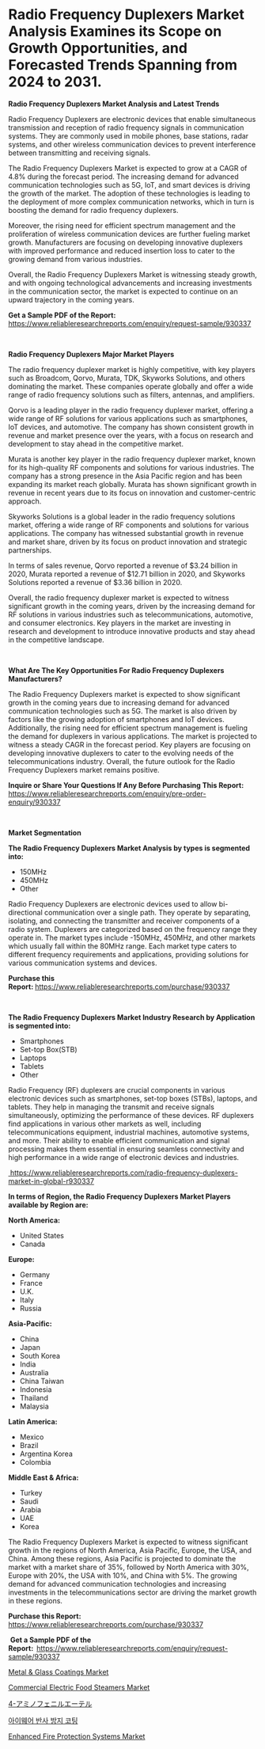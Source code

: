 <p><h1>Radio Frequency Duplexers Market Analysis Examines its Scope on Growth Opportunities, and Forecasted Trends Spanning from 2024 to 2031.</h1></p><p><strong>Radio Frequency Duplexers Market Analysis and Latest Trends</strong></p>
<p><p>Radio Frequency Duplexers are electronic devices that enable simultaneous transmission and reception of radio frequency signals in communication systems. They are commonly used in mobile phones, base stations, radar systems, and other wireless communication devices to prevent interference between transmitting and receiving signals.</p><p>The Radio Frequency Duplexers Market is expected to grow at a CAGR of 4.8% during the forecast period. The increasing demand for advanced communication technologies such as 5G, IoT, and smart devices is driving the growth of the market. The adoption of these technologies is leading to the deployment of more complex communication networks, which in turn is boosting the demand for radio frequency duplexers.</p><p>Moreover, the rising need for efficient spectrum management and the proliferation of wireless communication devices are further fueling market growth. Manufacturers are focusing on developing innovative duplexers with improved performance and reduced insertion loss to cater to the growing demand from various industries.</p><p>Overall, the Radio Frequency Duplexers Market is witnessing steady growth, and with ongoing technological advancements and increasing investments in the communication sector, the market is expected to continue on an upward trajectory in the coming years.</p></p>
<p><strong>Get a Sample PDF of the Report:&nbsp;</strong> <a href="https://www.reliableresearchreports.com/enquiry/request-sample/930337">https://www.reliableresearchreports.com/enquiry/request-sample/930337</a></p>
<p>&nbsp;</p>
<p><strong>Radio Frequency Duplexers Major Market Players</strong></p>
<p><p>The radio frequency duplexer market is highly competitive, with key players such as Broadcom, Qorvo, Murata, TDK, Skyworks Solutions, and others dominating the market. These companies operate globally and offer a wide range of radio frequency solutions such as filters, antennas, and amplifiers.</p><p>Qorvo is a leading player in the radio frequency duplexer market, offering a wide range of RF solutions for various applications such as smartphones, IoT devices, and automotive. The company has shown consistent growth in revenue and market presence over the years, with a focus on research and development to stay ahead in the competitive market.</p><p>Murata is another key player in the radio frequency duplexer market, known for its high-quality RF components and solutions for various industries. The company has a strong presence in the Asia Pacific region and has been expanding its market reach globally. Murata has shown significant growth in revenue in recent years due to its focus on innovation and customer-centric approach.</p><p>Skyworks Solutions is a global leader in the radio frequency solutions market, offering a wide range of RF components and solutions for various applications. The company has witnessed substantial growth in revenue and market share, driven by its focus on product innovation and strategic partnerships.</p><p>In terms of sales revenue, Qorvo reported a revenue of $3.24 billion in 2020, Murata reported a revenue of $12.71 billion in 2020, and Skyworks Solutions reported a revenue of $3.36 billion in 2020.</p><p>Overall, the radio frequency duplexer market is expected to witness significant growth in the coming years, driven by the increasing demand for RF solutions in various industries such as telecommunications, automotive, and consumer electronics. Key players in the market are investing in research and development to introduce innovative products and stay ahead in the competitive landscape.</p></p>
<p>&nbsp;</p>
<p><strong>What Are The Key Opportunities For Radio Frequency Duplexers Manufacturers?</strong></p>
<p><p>The Radio Frequency Duplexers market is expected to show significant growth in the coming years due to increasing demand for advanced communication technologies such as 5G. The market is also driven by factors like the growing adoption of smartphones and IoT devices. Additionally, the rising need for efficient spectrum management is fueling the demand for duplexers in various applications. The market is projected to witness a steady CAGR in the forecast period. Key players are focusing on developing innovative duplexers to cater to the evolving needs of the telecommunications industry. Overall, the future outlook for the Radio Frequency Duplexers market remains positive.</p></p>
<p><strong>Inquire or Share Your Questions If Any Before Purchasing This Report:</strong> <a href="https://www.reliableresearchreports.com/enquiry/pre-order-enquiry/930337">https://www.reliableresearchreports.com/enquiry/pre-order-enquiry/930337</a></p>
<p>&nbsp;</p>
<p><strong>Market Segmentation</strong></p>
<p><strong>The Radio Frequency Duplexers Market Analysis by types is segmented into:</strong></p>
<p><ul><li>150MHz</li><li>450MHz</li><li>Other</li></ul></p>
<p><p>Radio Frequency Duplexers are electronic devices used to allow bi-directional communication over a single path. They operate by separating, isolating, and connecting the transmitter and receiver components of a radio system. Duplexers are categorized based on the frequency range they operate in. The market types include -150MHz, 450MHz, and other markets which usually fall within the 80MHz range. Each market type caters to different frequency requirements and applications, providing solutions for various communication systems and devices.</p></p>
<p><strong>Purchase this Report:&nbsp;</strong><a href="https://www.reliableresearchreports.com/purchase/930337">https://www.reliableresearchreports.com/purchase/930337</a></p>
<p>&nbsp;</p>
<p><strong>The Radio Frequency Duplexers Market Industry Research by Application is segmented into:</strong></p>
<p><ul><li>Smartphones</li><li>Set-top Box(STB)</li><li>Laptops</li><li>Tablets</li><li>Other</li></ul></p>
<p><p>Radio Frequency (RF) duplexers are crucial components in various electronic devices such as smartphones, set-top boxes (STBs), laptops, and tablets. They help in managing the transmit and receive signals simultaneously, optimizing the performance of these devices. RF duplexers find applications in various other markets as well, including telecommunications equipment, industrial machines, automotive systems, and more. Their ability to enable efficient communication and signal processing makes them essential in ensuring seamless connectivity and high performance in a wide range of electronic devices and industries.</p></p>
<p><a href="https://www.reliableresearchreports.com/radio-frequency-duplexers-market-in-global-r930337">&nbsp;https://www.reliableresearchreports.com/radio-frequency-duplexers-market-in-global-r930337</a></p>
<p><strong>In terms of Region, the Radio Frequency Duplexers Market Players available by Region are:</strong></p>
<p>
    <p> <strong> North America: </strong>
        <ul>
            <li>United States</li>
            <li>Canada</li>
        </ul>
        </p> 
    <p> <strong> Europe: </strong>
        <ul>
            <li>Germany</li>
            <li>France</li>
            <li>U.K.</li>
            <li>Italy</li>
            <li>Russia</li>
        </ul>
        </p> 
    <p> <strong> Asia-Pacific: </strong>
        <ul>
            <li>China</li>
            <li>Japan</li>
            <li>South Korea</li>
            <li>India</li>
            <li>Australia</li>
            <li>China Taiwan</li>
            <li>Indonesia</li>
            <li>Thailand</li>
            <li>Malaysia</li>
        </ul>
        </p> 
    <p> <strong> Latin America: </strong>
        <ul>
            <li>Mexico</li>
            <li>Brazil</li>
            <li>Argentina Korea</li>
            <li>Colombia</li>
        </ul>
        </p> 
    <p> <strong> Middle East & Africa: </strong>
        <ul>
            <li>Turkey</li>
            <li>Saudi</li>
            <li>Arabia</li>
            <li>UAE</li>
            <li>Korea</li>
        </ul>
    </p>
    </p>
<p><p>The Radio Frequency Duplexers Market is expected to witness significant growth in the regions of North America, Asia Pacific, Europe, the USA, and China. Among these regions, Asia Pacific is projected to dominate the market with a market share of 35%, followed by North America with 30%, Europe with 20%, the USA with 10%, and China with 5%. The growing demand for advanced communication technologies and increasing investments in the telecommunications sector are driving the market growth in these regions.</p></p>
<p><strong>Purchase this Report: </strong><a href="https://www.reliableresearchreports.com/purchase/930337">https://www.reliableresearchreports.com/purchase/930337</a></p>
<p>&nbsp;<strong>Get a Sample PDF of the Report:&nbsp;&nbsp;</strong><a href="https://www.reliableresearchreports.com/enquiry/request-sample/930337">https://www.reliableresearchreports.com/enquiry/request-sample/930337</a></p>
<p><strong></strong></p>
<p><p><a href="https://issuu.com/reportprime-2/docs/metal-glass-coatings-market-size-20_bd6e7d39c793fd">Metal & Glass Coatings Market</a></p><p><a href="https://github.com/luckyshygirl/Market-Research-Report-List-6/blob/main/commercial-electric-food-steamers-market.md">Commercial Electric Food Steamers Market</a></p><p><a href="https://github.com/mohamedbakry57/Market-Research-Report-List-5/blob/main/356200687314.md">4-アミノフェニルエーテル</a></p><p><a href="https://github.com/laholand/Market-Research-Report-List-6/blob/main/1210973108204.md">아이웨어 반사 방지 코팅</a></p><p><a href="https://medium.com/@bethelokon998/enhanced-fire-protection-systems-market-trends-a-detailed-study-of-its-market-segmentation-and-f30e07cdfb90">Enhanced Fire Protection Systems Market</a></p></p>
